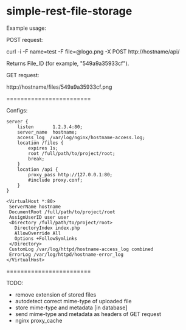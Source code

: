 simple-rest-file-storage
========================

Example usage:

POST request:

curl -i -F name=test -F file=@logo.png -X POST http://hostname/api/

Returns File_ID (for example, "549a9a35933cf").

GET request:

http://hostname/files/549a9a35933cf.png

========================

Configs:

```
server {
    listen       1.2.3.4:80;
    server_name  hostname;
    access_log  /var/log/nginx/hostname-access.log;
    location /files {
        expires 1s;
        root /full/path/to/project/root;
        break;
    }
    location /api {
        proxy_pass http://127.0.0.1:80;
        #include proxy.conf;
    }
}

<VirtualHost *:80>
 ServerName hostname
 DocumentRoot /full/path/to/project/root
 AssignUserID user user
 <Directory /full/path/to/project/root>
   DirectoryIndex index.php
   AllowOverride All
   Options +FollowSymlinks
 </Directory>
 CustomLog /var/log/httpd/hostname-access_log combined
 ErrorLog /var/log/httpd/hostname-error_log
</VirtualHost>
```

========================

TODO:

- remove extension of stored files
- autodetect correct mime-type of uploaded file
- store mime-type and metadata [in database]
- send mime-type and metadata as headers of GET request
- nginx proxy_cache
